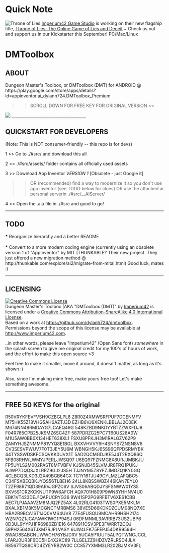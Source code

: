 # Quick Note
![Throne of Lies](http://i.imgur.com/uAezrLz.jpg)
<a href="http://throneofli.es/i42">Imperium42 Game Studio</a> is working on their new flagship title, <a href="http://throneofli.es/game">Throne of Lies: The Online Game of Lies and Deceit</a> ~ Check us out and support us in our Kickstarter this September! PC/Mac/Linux

# DMToolbox
<h2>ABOUT</h2>
Dungeon Master's Toolbox, or DMToolbox (DMT) for ANDROID @ https://play.google.com/store/apps/details?id=appinventor.ai_dylanh724.DMToolbox_Premium

>> SCROLL DOWN FOR FREE KEY FOR ORIGINAL VERSiON <<

<img src="https://i.imgur.com/oF3jn3M.png">
_____________________________________

<h2>QUICKSTART FOR DEVELOPERS</h2>

(Note: This is NOT consumer-friendly -- this repo is for devs)

1 >> Go to ./#src/ and download this all

2 >> ./#src/assets/ folder contains all officially used assets

3 >> Download App Inventor *VERSION 1* [Obsolete - just Google it]
  >> OR (recommended) find a way to modernize it so you don't use app inventor (see TODO below for clues)
  >> OR use the attached ai personal serverin ./#src/__AIServer/

4 >> Open the .aia file in ./#src and good to go!

_____________________________________

<h2>TODO</h2>
<strong>*</strong> Reorganize hierarchy and a better README
<br><br>
<strong>*</strong> Convert to a more modern coding engine (currently using an obsolete version 1 of "AppInventor" by MIT (THUNKABLE? Their new project. They just offered a new migration method @ http://thunkable.com/explore/ai2/migrate-from-mitai.html)
Good luck, mates :)

_____________________________________
<h2>LICENSING</h2>
<a rel="license" href="http://creativecommons.org/licenses/by-sa/4.0/"><img alt="Creative Commons License" style="border-width:0" src="https://i.creativecommons.org/l/by-sa/4.0/88x31.png" /></a><br /><span xmlns:dct="http://purl.org/dc/terms/" property="dct:title">Dungeon Master's Toolbox (AKA "DMToolbox (DMT)"</span> by <a xmlns:cc="http://creativecommons.org/ns#" href="http://www.imperium42.com" property="cc:attributionName" rel="cc:attributionURL">Imperium42</a> is licensed under a <a rel="license" href="http://creativecommons.org/licenses/by-sa/4.0/">Creative Commons Attribution-ShareAlike 4.0 International License</a>.<br />Based on a work at <a xmlns:dct="http://purl.org/dc/terms/" href="https://github.com/dylanh724/dmtoolbox" rel="dct:source">https://github.com/dylanh724/dmtoolbox</a>.<br />Permissions beyond the scope of this license may be available at <a xmlns:cc="http://creativecommons.org/ns#" href="http://www.imperium42.com" rel="cc:morePermissions">http://www.imperium42.com</a>.

..in other words, please leave "Imperium42" (Open Sans font) *somewhere* in the splash screen to give me original credit for my 100's of hours of work, and the effort to make this open source <3 

Feel free to make it smaller, move it around, it doesn't matter, as long as it's shown :)

Also, since I'm making mine free, make yours free too! Let's make something awesome.

_____________________________________
<h2>FREE 50 KEYS for the original</h3>
R50VRYKFEVFVSH9CZBGLPL8
Z8R0Z4XMWSRFPUF7DCENMFV
M75HK55Z18VHG5AH6AZTJ3D
EZHB6VJ6XENKLBBLAJ2C0EK
M674NN48RMDAYG7LCAEQ49G
548KZBD9NKDYYBTZZWXFDJ8
F04R765CPB25JK9MZ6SC4ZF
587PDRZG25PC7T60US28A0W
M1U5AW0BB0X134HET638XL1
FSXU8PFKJH3M1RALGZV62P9
2AMYHJSZNMMP81VYQ8E1BGL
BXXVHVVY9H4SNYS7ZNSN8V6
CV3SESVPWUV7F0T3JEY5U6M
WBNGH5KJ65S96QFPDSRMYBK
44TYSSWDSKFCSQVKK0UVX1T
5AD2QCMGDJKE5J4T2RXQ86Q
5FB08RHWLWMYJPERLJWSQ97
U6EQ97FZNMG8X8URJJMBKJU
FP5UYLS2M002PAST8MFVBFV
KJSNJB45SLVMJR8FRQ1PUKJ
BJWP7DQQSJXLRRZ9GJ2JS5H
TJJNYM5Z8YFZJMGZQ1KY0GQ
4CLBCQ3LKD3J2X49BGB64GX
TC1Y16TJU49CYLMZLAFQBC5
C34FSXBEQBKJYQS56TLBEH6
24LL8KBSSWBZ446KAN7EYL0
T2ZF98R71QD39ARVJGPZC6V
SJVS06ABQDJYSFSNWW01YS5
BXV5S1CR2KCKNUTP9W6AFCH
AQX701H809P9WN8YHHNV4U0
EBK1VT423DEJ1QAPUCRYG36
9W41SP2PG9RFBTV6XES1CBB
AEC7LPJAAAVZM8MJQ2FZ5AX
4L02RLG4103TWS0PXE5MKLM
BXALXB1M8K5MCGNCTMRBMS6
38VE5D66KDKDZCUM08NQ7XE
HBA2B9BCA1ST1JQ0VMS4UV8
77E4FUSQU9MCAHR9HSH2174
WZN7QZ1JCAYAWK1WG1P94SJ
06DFMNML3AVRRB73US2UBP6
0D3UL9YYPJ1FR6980ZB1E16
6478911CSV3PE3FWRRT2CQJ
59PH2564X6TJXM7RJPLVASY
6UW4LFK75FEPJ54DKR9594H
8WAD8SABCNUWWGH76YBJDRV
5UCA5P1UUT5ALPQTWNCJCCL
LFARJ0UR3F6DC5HE4X2KC89
7LLGELZZ9HDZVZRLRSD4JLX
R8567TQS9CRD4ZYEYRB2W0C
CC857YXMM3LR202BJMKV3FL
